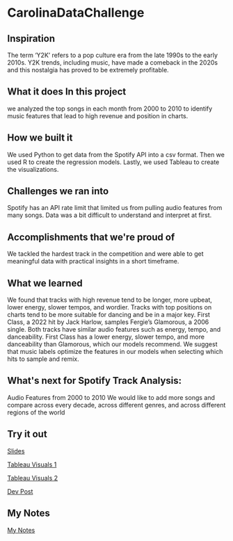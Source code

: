 # CarolinaDataChallenge

## Inspiration
The term ‘Y2K’ refers to a pop culture era from the late 1990s to the early 2010s. Y2K trends, including music, have made a comeback in the 2020s and this nostalgia has proved to be extremely profitable.

## What it does In this project
we analyzed the top songs in each month from 2000 to 2010 to identify music features that lead to high revenue and position in charts.

## How we built it 
We used Python to get data from the Spotify API into a csv format. Then we used R to create the regression models. Lastly, we used Tableau to create the visualizations.

## Challenges we ran into 
Spotify has an API rate limit that limited us from pulling audio features from many songs. Data was a bit difficult to understand and interpret at first.

## Accomplishments that we're proud of 
We tackled the hardest track in the competition and were able to get meaningful data with practical insights in a short timeframe.

## What we learned 
We found that tracks with high revenue tend to be longer, more upbeat, lower energy, slower tempos, and wordier. Tracks with top positions on charts tend to be more suitable for dancing and be in a major key. First Class, a 2022 hit by Jack Harlow, samples Fergie’s Glamorous, a 2006 single. Both tracks have similar audio features such as energy, tempo, and danceability. First Class has a lower energy, slower tempo, and more danceability than Glamorous, which our models recommend. We suggest that music labels optimize the features in our models when selecting which hits to sample and remix.

## What's next for Spotify Track Analysis: 
Audio Features from 2000 to 2010 We would like to add more songs and compare across every decade, across different genres, and across different regions of the world

## Try it out
<a href="https://docs.google.com/presentation/d/1Tv-FNCED7pvlYkYeBiCBBuzzRLu7kwscxptbCv-zDwQ/edit#slide=id.g28649760147_3_638">Slides</a>

<a href="https://public.tableau.com/app/profile/manisha.reddy.kasam/viz/Visuals_Final_16961362812790/Dashboard_Song_all">Tableau Visuals 1</a>

<a href="https://public.tableau.com/app/profile/manisha.reddy.kasam/viz/Visuals_Final_16961362812790/Dashboard_Artist_All">Tableau Visuals 2</a>

<a href="https://devpost.com/software/spotify-track-analysis-audio-features-from-2000-to-2010#updates">Dev Post</a>

## My Notes
<a href="https://docs.google.com/document/d/1DA7SO8L7DW7MP3W8gP362T5MAjCjbP1F1ZPVsoQECMo/edit?usp=sharing">My Notes</a>




